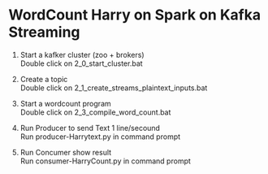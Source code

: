 
# WordCount Harry on Spark on Kafka Streaming

1. Start a kafker cluster (zoo + brokers)  
Double click on 2_0_start_cluster.bat

2. Create a topic  
Double click on 2_1_create_streams_plaintext_inputs.bat

3. Start a wordcount program  
Double click on 2_3_compile_word_count.bat

4. Run Producer to send Text 1 line/secound  
Run producer-Harrytext.py in command prompt

5. Run Concumer show result  
Run consumer-HarryCount.py in command prompt

